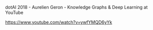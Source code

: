 dotAI 2018 - Aurelien Geron - Knowledge Graphs & Deep Learning at YouTube

https://www.youtube.com/watch?v=ywfYMQD6yYk